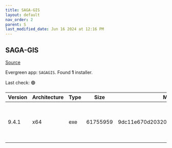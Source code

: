 ```yaml
---
title: SAGA-GIS
layout: default
nav_order: 2
parent: S
last_modified_date: Jun 16 2024 at 12:16 PM
---
```


## SAGA-GIS

[Source](http://www.saga-gis.org/)

Evergreen app: `SAGAGIS`. Found **1** installer.

Last check: 🟢

| Version | Architecture | Type | Size     | Md5                              | URI                                                                                                                                                                                                                            |
| ------- | ------------ | ---- | -------- | -------------------------------- | ------------------------------------------------------------------------------------------------------------------------------------------------------------------------------------------------------------------------------ |
| 9.4.1   | x64          | exe  | 61755959 | 9dc11e670d20320c361d186f2950f56c | [https://netactuate.dl.sourceforge.net/project/saga-gis/SAGA%20-%209/SAGA%20-%209.4.1/saga-9.4.1_x64_setup.exe](https://netactuate.dl.sourceforge.net/project/saga-gis/SAGA%20-%209/SAGA%20-%209.4.1/saga-9.4.1_x64_setup.exe) |
